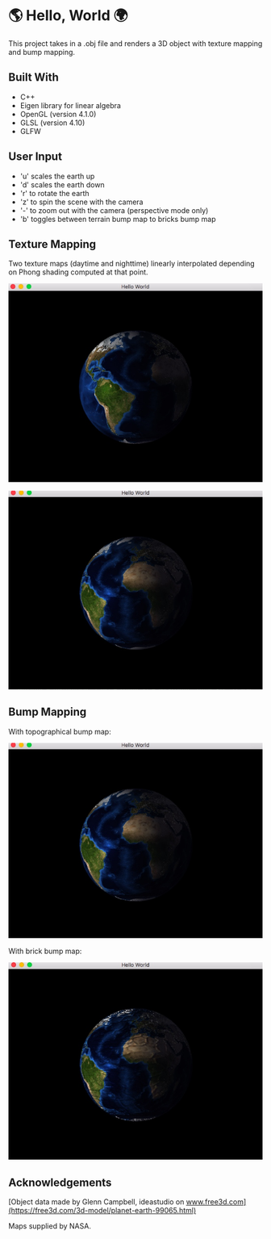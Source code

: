 # :earth_americas:  Hello, World  :earth_africa:

This project takes in a .obj file and renders a 3D object with texture mapping and bump mapping.

## Built With

* C++
* Eigen library for linear algebra
* OpenGL (version 4.1.0)
* GLSL (version 4.10)
* GLFW

## User Input

* 'u' scales the earth up
* 'd' scales the earth down
* 'r' to rotate the earth
* 'z' to spin the scene with the camera
* '-' to zoom out with the camera (perspective mode only)
* 'b' toggles between terrain bump map to bricks bump map

## Texture Mapping

Two texture maps (daytime and nighttime) linearly interpolated depending on Phong shading computed at that point.

![alt text](https://github.com/EricaHD/HelloWorld/blob/master/READMEpictures/dayandnight1.png)

![alt text](https://github.com/EricaHD/HelloWorld/blob/master/READMEpictures/dayandnight2.png)

## Bump Mapping

With topographical bump map:

![alt text](https://github.com/EricaHD/HelloWorld/blob/master/READMEpictures/bump.png)

With brick bump map:

![alt text](https://github.com/EricaHD/HelloWorld/blob/master/READMEpictures/brick.png)

## Acknowledgements

[Object data made by Glenn Campbell, ideastudio on www.free3d.com](https://free3d.com/3d-model/planet-earth-99065.html)

Maps supplied by NASA.